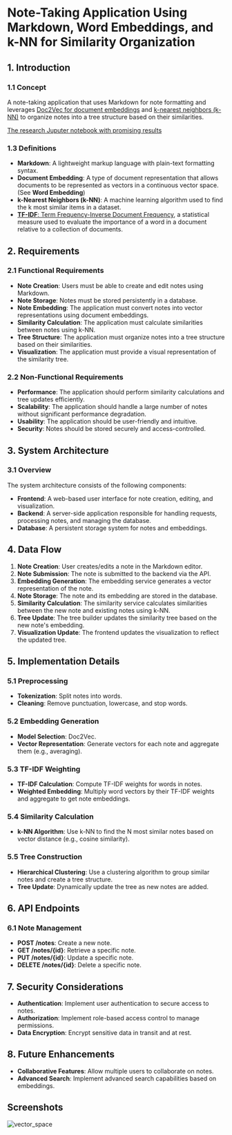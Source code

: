 # Note-Taking Application Using Markdown, Word Embeddings, and k-NN for Similarity Organization

## 1. Introduction

### 1.1 Concept
A note-taking application that uses Markdown for note formatting and leverages [Doc2Vec for document embeddings](https://www.geeksforgeeks.org/doc2vec-in-nlp/) and [k-nearest neighbors (k-NN)](https://en.wikipedia.org/wiki/K-nearest_neighbors_algorithm) to organize notes into a tree structure based on their similarities.

[The research Juputer notebook with promising results](research/doc2vec_kmeans_knn.ipynb)

### 1.3 Definitions
- **Markdown**: A lightweight markup language with plain-text formatting syntax.
- **Document Embedding**: A type of document representation that allows documents to be represented as vectors in a continuous vector space. (See **Word Embedding**)
- **k-Nearest Neighbors (k-NN)**: A machine learning algorithm used to find the k most similar items in a dataset.
- [**TF-IDF**: Term Frequency-Inverse Document Frequency](https://en.wikipedia.org/wiki/Tf%E2%80%93idf), a statistical measure used to evaluate the importance of a word in a document relative to a collection of documents.

## 2. Requirements

### 2.1 Functional Requirements
- **Note Creation**: Users must be able to create and edit notes using Markdown.
- **Note Storage**: Notes must be stored persistently in a database.
- **Note Embedding**: The application must convert notes into vector representations using document embeddings.
- **Similarity Calculation**: The application must calculate similarities between notes using k-NN.
- **Tree Structure**: The application must organize notes into a tree structure based on their similarities.
- **Visualization**: The application must provide a visual representation of the similarity tree.

### 2.2 Non-Functional Requirements
- **Performance**: The application should perform similarity calculations and tree updates efficiently.
- **Scalability**: The application should handle a large number of notes without significant performance degradation.
- **Usability**: The application should be user-friendly and intuitive.
- **Security**: Notes should be stored securely and access-controlled.

## 3. System Architecture

### 3.1 Overview
The system architecture consists of the following components:
- **Frontend**: A web-based user interface for note creation, editing, and visualization.
- **Backend**: A server-side application responsible for handling requests, processing notes, and managing the database.
- **Database**: A persistent storage system for notes and embeddings.

## 4. Data Flow

1. **Note Creation**: User creates/edits a note in the Markdown editor.
2. **Note Submission**: The note is submitted to the backend via the API.
3. **Embedding Generation**: The embedding service generates a vector representation of the note.
4. **Note Storage**: The note and its embedding are stored in the database.
5. **Similarity Calculation**: The similarity service calculates similarities between the new note and existing notes using k-NN.
6. **Tree Update**: The tree builder updates the similarity tree based on the new note's embedding.
7. **Visualization Update**: The frontend updates the visualization to reflect the updated tree.

## 5. Implementation Details

### 5.1 Preprocessing
- **Tokenization**: Split notes into words.
- **Cleaning**: Remove punctuation, lowercase, and stop words.

### 5.2 Embedding Generation
- **Model Selection**: Doc2Vec.
- **Vector Representation**: Generate vectors for each note and aggregate them (e.g., averaging).

### 5.3 TF-IDF Weighting
- **TF-IDF Calculation**: Compute TF-IDF weights for words in notes.
- **Weighted Embedding**: Multiply word vectors by their TF-IDF weights and aggregate to get note embeddings.

### 5.4 Similarity Calculation
- **k-NN Algorithm**: Use k-NN to find the N most similar notes based on vector distance (e.g., cosine similarity).

### 5.5 Tree Construction
- **Hierarchical Clustering**: Use a clustering algorithm to group similar notes and create a tree structure.
- **Tree Update**: Dynamically update the tree as new notes are added.

## 6. API Endpoints

### 6.1 Note Management
- **POST /notes**: Create a new note.
- **GET /notes/{id}**: Retrieve a specific note.
- **PUT /notes/{id}**: Update a specific note.
- **DELETE /notes/{id}**: Delete a specific note.

## 7. Security Considerations

- **Authentication**: Implement user authentication to secure access to notes.
- **Authorization**: Implement role-based access control to manage permissions.
- **Data Encryption**: Encrypt sensitive data in transit and at rest.

## 8. Future Enhancements

- **Collaborative Features**: Allow multiple users to collaborate on notes.
- **Advanced Search**: Implement advanced search capabilities based on embeddings.

## Screenshots

![vector_space](https://github.com/user-attachments/assets/03dfc5bf-9781-4f24-b006-2d7226a385c9)


